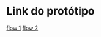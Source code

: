 # Link do protótipo

[flow 1](https://www.figma.com/proto/bvNfySfqolq7uQKOhntPGx/receitas-la-web?node-id=31-40&t=OPVT8dMDmU5hU6FQ-1&show-proto-sidebar=1&starting-point-node-id=31%3A40)
[flow 2](https://www.figma.com/proto/bvNfySfqolq7uQKOhntPGx/receitas-la-web?node-id=5-876&t=OPVT8dMDmU5hU6FQ-1&show-proto-sidebar=1&starting-point-node-id=5%3A876)
